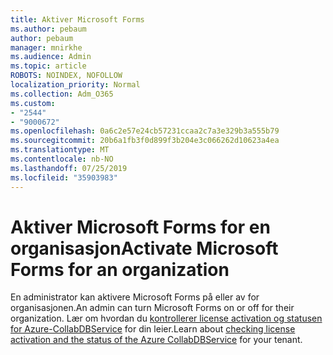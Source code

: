 ```yaml
---
title: Aktiver Microsoft Forms
ms.author: pebaum
author: pebaum
manager: mnirkhe
ms.audience: Admin
ms.topic: article
ROBOTS: NOINDEX, NOFOLLOW
localization_priority: Normal
ms.collection: Adm_O365
ms.custom:
- "2544"
- "9000672"
ms.openlocfilehash: 0a6c2e57e24cb57231ccaa2c7a3e329b3a555b79
ms.sourcegitcommit: 20b6a1fb3f0d899f3b204e3c066262d10623a4ea
ms.translationtype: MT
ms.contentlocale: nb-NO
ms.lasthandoff: 07/25/2019
ms.locfileid: "35903983"
---
```

# <a name="activate-microsoft-forms-for-an-organization"></a><span data-ttu-id="a725c-102">Aktiver Microsoft Forms for en organisasjon</span><span class="sxs-lookup"><span data-stu-id="a725c-102">Activate Microsoft Forms for an organization</span></span>

<span data-ttu-id="a725c-103">En administrator kan aktivere Microsoft Forms på eller av for organisasjonen.</span><span class="sxs-lookup"><span data-stu-id="a725c-103">An admin can turn Microsoft Forms on or off for their organization.</span></span> <span data-ttu-id="a725c-104">Lær om hvordan du [kontrollerer license activation og statusen for Azure-CollabDBService](https://support.office.com/article/Turn-off-or-turn-on-Microsoft-Forms-8dcbf3ab-f2d6-459a-b8be-8d9892132a43) for din leier.</span><span class="sxs-lookup"><span data-stu-id="a725c-104">Learn about [checking license activation and the status of the Azure CollabDBService](https://support.office.com/article/Turn-off-or-turn-on-Microsoft-Forms-8dcbf3ab-f2d6-459a-b8be-8d9892132a43) for your tenant.</span></span>